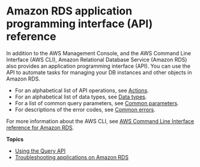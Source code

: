 # Amazon RDS application programming interface \(API\) reference<a name="ProgrammingGuide"></a>

In addition to the AWS Management Console, and the AWS Command Line Interface \(AWS CLI\), Amazon Relational Database Service \(Amazon RDS\) also provides an application programming interface \(API\)\. You can use the API to automate tasks for managing your DB instances and other objects in Amazon RDS\. 
+ For an alphabetical list of API operations, see [Actions](https://docs.aws.amazon.com/AmazonRDS/latest/APIReference/API_Operations.html)\.
+ For an alphabetical list of data types, see [Data types](https://docs.aws.amazon.com/AmazonRDS/latest/APIReference/API_Types.html)\.
+ For a list of common query parameters, see [Common parameters](https://docs.aws.amazon.com/AmazonRDS/latest/APIReference/CommonParameters.html)\.
+ For descriptions of the error codes, see [Common errors](https://docs.aws.amazon.com/AmazonRDS/latest/APIReference/CommonErrors.html)\.

For more information about the AWS CLI, see [AWS Command Line Interface reference for Amazon RDS](https://docs.aws.amazon.com/cli/latest/reference/rds/index.html)\. 

**Topics**
+ [Using the Query API](Using_the_Query_API.md)
+ [Troubleshooting applications on Amazon RDS](APITroubleshooting.md)